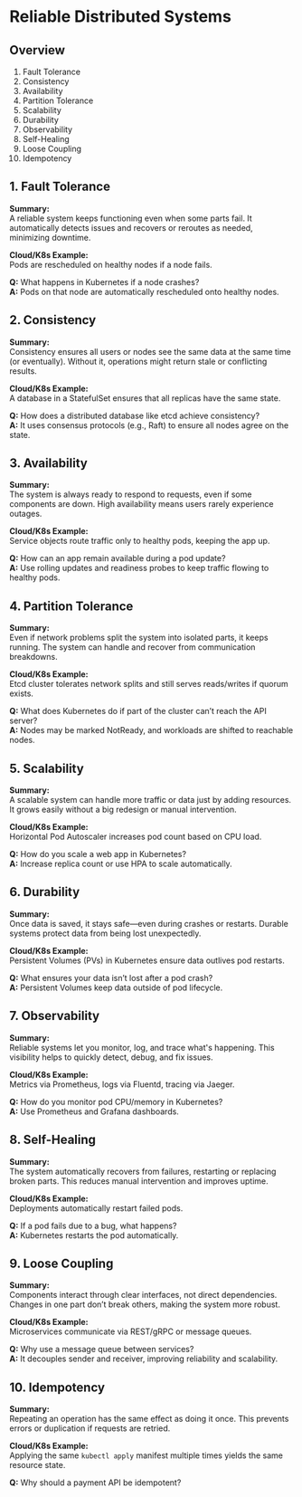 # Reliable Distributed Systems

## Overview

1. Fault Tolerance  
2. Consistency  
3. Availability  
4. Partition Tolerance  
5. Scalability  
6. Durability  
7. Observability  
8. Self-Healing  
9. Loose Coupling  
10. Idempotency  

## 1. Fault Tolerance

**Summary:**  
A reliable system keeps functioning even when some parts fail. It automatically detects issues and recovers or reroutes as needed, minimizing downtime.

**Cloud/K8s Example:**  
Pods are rescheduled on healthy nodes if a node fails.

**Q:** What happens in Kubernetes if a node crashes?  
**A:** Pods on that node are automatically rescheduled onto healthy nodes.

## 2. Consistency

**Summary:**  
Consistency ensures all users or nodes see the same data at the same time (or eventually). Without it, operations might return stale or conflicting results.

**Cloud/K8s Example:**  
A database in a StatefulSet ensures that all replicas have the same state.

**Q:** How does a distributed database like etcd achieve consistency?  
**A:** It uses consensus protocols (e.g., Raft) to ensure all nodes agree on the state.

## 3. Availability

**Summary:**  
The system is always ready to respond to requests, even if some components are down. High availability means users rarely experience outages.

**Cloud/K8s Example:**  
Service objects route traffic only to healthy pods, keeping the app up.

**Q:** How can an app remain available during a pod update?  
**A:** Use rolling updates and readiness probes to keep traffic flowing to healthy pods.

## 4. Partition Tolerance

**Summary:**  
Even if network problems split the system into isolated parts, it keeps running. The system can handle and recover from communication breakdowns.

**Cloud/K8s Example:**  
Etcd cluster tolerates network splits and still serves reads/writes if quorum exists.

**Q:** What does Kubernetes do if part of the cluster can’t reach the API server?  
**A:** Nodes may be marked NotReady, and workloads are shifted to reachable nodes.

## 5. Scalability

**Summary:**  
A scalable system can handle more traffic or data just by adding resources. It grows easily without a big redesign or manual intervention.

**Cloud/K8s Example:**  
Horizontal Pod Autoscaler increases pod count based on CPU load.

**Q:** How do you scale a web app in Kubernetes?  
**A:** Increase replica count or use HPA to scale automatically.

## 6. Durability

**Summary:**  
Once data is saved, it stays safe—even during crashes or restarts. Durable systems protect data from being lost unexpectedly.

**Cloud/K8s Example:**  
Persistent Volumes (PVs) in Kubernetes ensure data outlives pod restarts.

**Q:** What ensures your data isn’t lost after a pod crash?  
**A:** Persistent Volumes keep data outside of pod lifecycle.

## 7. Observability

**Summary:**  
Reliable systems let you monitor, log, and trace what's happening. This visibility helps to quickly detect, debug, and fix issues.

**Cloud/K8s Example:**  
Metrics via Prometheus, logs via Fluentd, tracing via Jaeger.

**Q:** How do you monitor pod CPU/memory in Kubernetes?  
**A:** Use Prometheus and Grafana dashboards.

## 8. Self-Healing

**Summary:**  
The system automatically recovers from failures, restarting or replacing broken parts. This reduces manual intervention and improves uptime.

**Cloud/K8s Example:**  
Deployments automatically restart failed pods.

**Q:** If a pod fails due to a bug, what happens?  
**A:** Kubernetes restarts the pod automatically.

## 9. Loose Coupling

**Summary:**  
Components interact through clear interfaces, not direct dependencies. Changes in one part don’t break others, making the system more robust.

**Cloud/K8s Example:**  
Microservices communicate via REST/gRPC or message queues.

**Q:** Why use a message queue between services?  
**A:** It decouples sender and receiver, improving reliability and scalability.

## 10. Idempotency

**Summary:**  
Repeating an operation has the same effect as doing it once. This prevents errors or duplication if requests are retried.

**Cloud/K8s Example:**  
Applying the same `kubectl apply` manifest multiple times yields the same resource state.

**Q:** Why should a payment API be idempotent?  
